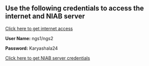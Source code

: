 ## Use the following credentials to access the internet  and NIAB server ## 

[Click here to get internet access](http://172.18.0.100:1000/keepalive?0308020d0c0d0d04)

**User Name:** ngs1/ngs2              

**Password:** Karyashala24

[Click here to get NIAB server credentials](https://github.com/bioinfokushwaha/Livestock_Genomics/wiki/2E.-Day-1-:-How-can-I-use-NIAB-BCF-server-(Hands-on-Session))